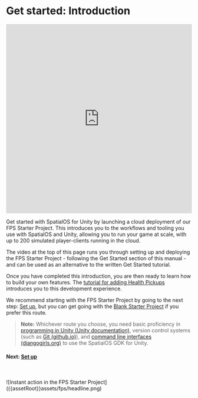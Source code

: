 # Get started: Introduction

<iframe width="100%" height="512" src="https://www.youtube.com/embed/6PNDBYtIimw?autoplay=0&rel=0" frameborder="0"  allowfullscreen></iframe>

Get started with SpatialOS for Unity by launching a cloud deployment of our FPS Starter Project. This introduces you to the workflows and tooling you use with SpatialOS and Unity, allowing you to run your game at scale, with up to 200 simulated player-clients running in the cloud.

The video at the top of this page runs you through setting up and deploying the FPS Starter Project - following the Get Started section of this manual - and can be used as an alternative to the written Get Started tutorial. 

Once you have completed this introduction, you are then ready to learn how to build your own features. The [tutorial for adding Health Pickups]({{urlRoot}}/projects/fps/tutorial) introduces you to this development experience.

We recommend starting with the FPS Starter Project by going to the next step: [Set up]({{urlRoot}}/content/get-started/set-up.md), but you can get going with the [Blank Starter Project]({{urlRoot}}/projects/blank/overview) if you prefer this route.

> **Note:** Whichever route you choose, you need basic proficiency in [programming in Unity (Unity documentation)](https://unity3d.com/programming-in-unity), version control systems (such as [Git (github.io)](https://try.github.io/)), and [command line interfaces (djangogirls.org)](https://tutorial.djangogirls.org/en/intro_to_command_line/) to use the SpatialOS GDK for Unity.

#### Next: [Set up]({{urlRoot}}/content/get-started/set-up.md)
<br/>
<br/>
![Instant action in the FPS Starter Project]({{assetRoot}}assets/fps/headline.png)

